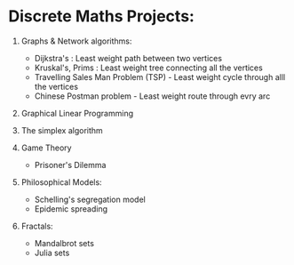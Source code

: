 # Discrete Maths Projects:

1. Graphs & Network algorithms:
    - Dijkstra's : Least weight path between two vertices
    - Kruskal's, Prims : Least weight tree connecting all the vertices
    - Travelling Sales Man Problem (TSP) - Least weight cycle through alll the vertices
    - Chinese Postman problem - Least weight route through evry arc

2. Graphical Linear Programming

3. The simplex algorithm

4. Game Theory
    - Prisoner's Dilemma

5. Philosophical Models:
    - Schelling's segregation model
    - Epidemic spreading
 
6. Fractals:
    - Mandalbrot sets
    - Julia sets
